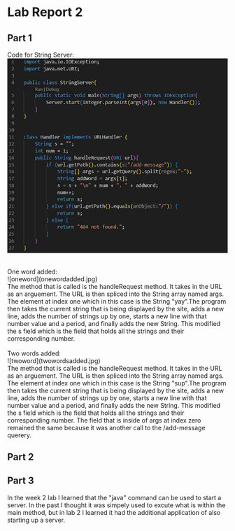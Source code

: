 # Lab Report 2

## Part 1
Code for String Server:
<br>
![code](Code.jpg)
<br>


<br>
One word added:
<br>
![oneword](onewordadded.jpg)
<br>
The method that is called is the handleRequest method. It takes in the URL as an arguement. The URL is then spliced into the String array named args. The element at index one which in this case is the String "yay".The program then takes the current string that is being displayed by the site, adds a new line, adds the number of strings up by one, starts a new line with that number value and a period, and finally adds the new String. This modified the s field which is the field that holds all the strings and their corresponding number. 
<br>

<br>
Two words added:
<br>
![twoword](twowordsadded.jpg)
<br>
The method that is called is the handleRequest method. It takes in the URL as an arguement. The URL is then spliced into the String array named args. The element at index one which in this case is the String "sup".The program then takes the current string that is being displayed by the site, adds a new line, adds the number of strings up by one, starts a new line with that number value and a period, and finally adds the new String. This modified the s field which is the field that holds all the strings and their corresponding number. The field that is inside of args at index zero remained the same because it was another call to the /add-message querery. 

<br>


## Part 2



## Part 3
In the week 2 lab I learned that the "java" command can be used to start a server. In the past I thought it was simpely used to excute what is within the main method, but in lab 2 I learned it had the additional application of also starting up a server.
